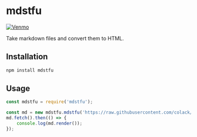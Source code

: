 # mdstfu

[![Venmo](https://img.shields.io/badge/Venmo-Click_here!-blue?style=for-the-badge&logo=venmo&logoColor=white&color=ff4b5c)](https://venmo.com/u/colackbtw)

Take markdown files and convert them to HTML.

## Installation

```bash
npm install mdstfu
```

## Usage

```javascript
const mdstfu = require('mdstfu');

const md = new mdstfu.mdstfu('https://raw.githubusercontent.com/colack/colack/main/README.md');
md.fetch().then(() => {
    console.log(md.render());
});
```
